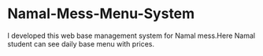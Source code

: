# Namal-Mess-Menu-System
I  developed this web base management system for Namal mess.Here Namal student can see daily base menu with prices.
